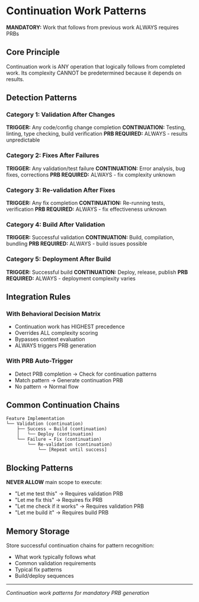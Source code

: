 # Continuation Work Patterns

**MANDATORY:** Work that follows from previous work ALWAYS requires PRBs

## Core Principle

Continuation work is ANY operation that logically follows from completed work.
Its complexity CANNOT be predetermined because it depends on results.

## Detection Patterns

### Category 1: Validation After Changes
**TRIGGER:** Any code/config change completion
**CONTINUATION:** Testing, linting, type checking, build verification
**PRB REQUIRED:** ALWAYS - results unpredictable

### Category 2: Fixes After Failures
**TRIGGER:** Any validation/test failure
**CONTINUATION:** Error analysis, bug fixes, corrections
**PRB REQUIRED:** ALWAYS - fix complexity unknown

### Category 3: Re-validation After Fixes  
**TRIGGER:** Any fix completion
**CONTINUATION:** Re-running tests, verification
**PRB REQUIRED:** ALWAYS - fix effectiveness unknown

### Category 4: Build After Validation
**TRIGGER:** Successful validation
**CONTINUATION:** Build, compilation, bundling
**PRB REQUIRED:** ALWAYS - build issues possible

### Category 5: Deployment After Build
**TRIGGER:** Successful build
**CONTINUATION:** Deploy, release, publish
**PRB REQUIRED:** ALWAYS - deployment complexity varies

## Integration Rules

### With Behavioral Decision Matrix
- Continuation work has HIGHEST precedence
- Overrides ALL complexity scoring
- Bypasses context evaluation
- ALWAYS triggers PRB generation

### With PRB Auto-Trigger
- Detect PRB completion → Check for continuation patterns
- Match pattern → Generate continuation PRB
- No pattern → Normal flow

## Common Continuation Chains

```
Feature Implementation
└── Validation (continuation)
    ├── Success → Build (continuation)
    │   └── Deploy (continuation)
    └── Failure → Fix (continuation)
        └── Re-validation (continuation)
            └── [Repeat until success]
```

## Blocking Patterns

**NEVER ALLOW** main scope to execute:
- "Let me test this" → Requires validation PRB
- "Let me fix this" → Requires fix PRB  
- "Let me check if it works" → Requires validation PRB
- "Let me build it" → Requires build PRB

## Memory Storage

Store successful continuation chains for pattern recognition:
- What work typically follows what
- Common validation requirements
- Typical fix patterns
- Build/deploy sequences

---
*Continuation work patterns for mandatory PRB generation*
